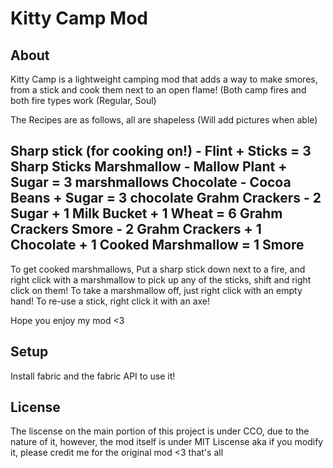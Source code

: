 # Kitty Camp Mod

## About
Kitty Camp is a lightweight camping mod that adds a way to make smores, from a stick and cook them next to an open flame! (Both camp fires and both fire types work (Regular, Soul)

 

The Recipes are as follows, all are shapeless (Will add pictures when able)

Sharp stick (for cooking on!) - Flint + Sticks = 3 Sharp Sticks
Marshmallow - Mallow Plant + Sugar = 3 marshmallows
Chocolate - Cocoa Beans + Sugar = 3 chocolate
Grahm Crackers - 2 Sugar + 1 Milk Bucket + 1 Wheat = 6 Grahm Crackers
Smore - 2 Grahm Crackers + 1 Chocolate + 1 Cooked Marshmallow = 1 Smore
-- 

 

To get cooked marshmallows, Put a sharp stick down next to a fire, and right click with a marshmallow
to pick up any of the sticks, shift and right click on them!
To take a marshmallow off, just right click with an empty hand!
To re-use a stick, right click it with an axe!

Hope you enjoy my mod <3


## Setup
Install fabric and the fabric API to use it!

## License

The liscense on the main portion of this project is under CCO, due to the nature of it, however, the mod itself is under MIT Liscense aka if you modify it, please credit me for the original mod <3 that's all
